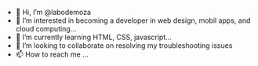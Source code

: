 - 👋 Hi, I’m @labodemoza
- 👀 I’m interested in becoming a developer in web design, mobil apps, and cloud computing...
- 🌱 I’m currently learning HTML, CSS, javascript...
- 💞️ I’m looking to collaborate on resolving my troubleshooting issues
- 📫 How to reach me ...

<!---
labodemoza/labodemoza is a ✨ special ✨ repository because its `README.md` (this file) appears on your GitHub profile.
You can click the Preview link to take a look at your changes.
--->
